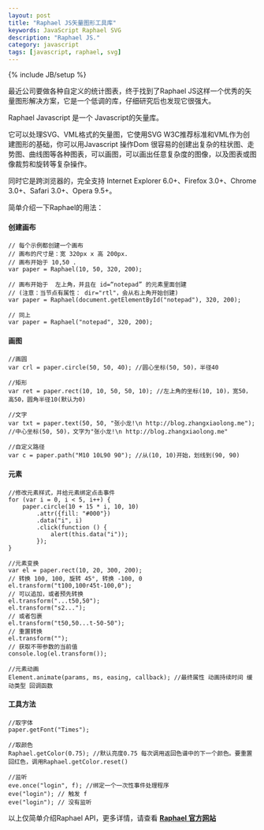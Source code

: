 ```yaml
---
layout: post
title: "Raphael JS矢量图形工具库"
keywords: JavaScript Raphael SVG
description: "Raphael JS."
category: javascript
tags: [javascript, raphael, svg]
---
```

{% include JB/setup %}

最近公司要做各种自定义的统计图表，终于找到了Raphael JS这样一个优秀的矢量图形解决方案，它是一个低调的库，仔细研究后也发现它很强大。

Raphael Javascript 是一个 Javascript的矢量库。

它可以处理SVG、VML格式的矢量图，它使用SVG W3C推荐标准和VML作为创建图形的基础，你可以用Javascript 操作Dom 很容易的创建出复杂的柱状图、走势图、曲线图等各种图表，可以画图，可以画出任意复杂度的图像，以及图表或图像裁剪和旋转等复杂操作。

同时它是跨浏览器的，完全支持 Internet Explorer 6.0+、Firefox 3.0+、Chrome 3.0+、Safari 3.0+、Opera 9.5+。

<!-- more -->

简单介绍一下Raphael的用法：

#### 创建画布

```
// 每个示例都创建一个画布
// 画布的尺寸是：宽 320px x 高 200px.
// 画布开始于 10,50 .
var paper = Raphael(10, 50, 320, 200);

// 画布开始于  左上角，并且在 id=“notepad” 的元素里面创建
// (注意：当节点有属性： dir="rtl"，会从右上角开始创建)
var paper = Raphael(document.getElementById("notepad"), 320, 200);

// 同上
var paper = Raphael("notepad", 320, 200);
```

#### 画图

```
//画圆 
var crl = paper.circle(50, 50, 40); //圆心坐标(50, 50)，半径40

//矩形
var ret = paper.rect(10, 10, 50, 50, 10); //左上角的坐标(10, 10)，宽50，高50，圆角半径10(默认为0)

//文字
var txt = paper.text(50, 50, "张小龙!\n http://blog.zhangxiaolong.me"); //中心坐标(50, 50)，文字为"张小龙!\n http://blog.zhangxiaolong.me"

//自定义路径
var c = paper.path("M10 10L90 90"); //从(10, 10)开始，划线到(90, 90)
```

#### 元素

```
//修改元素样式，并给元素绑定点击事件
for (var i = 0, i < 5, i++) {
    paper.circle(10 + 15 * i, 10, 10)
        .attr({fill: "#000"})
        .data("i", i)
        .click(function () {
            alert(this.data("i"));
        });
}

//元素变换
var el = paper.rect(10, 20, 300, 200);
// 转换 100, 100, 旋转 45°, 转换 -100, 0
el.transform("t100,100r45t-100,0");
// 可以追加，或者预先转换
el.transform("...t50,50");
el.transform("s2...");
// 或者包裹
el.transform("t50,50...t-50-50");
// 重置转换
el.transform("");
// 获取不带参数的当前值
console.log(el.transform());

//元素动画
Element.animate(params, ms, easing, callback); //最终属性 动画持续时间 缓动类型 回调函数
```

#### 工具方法

```
//取字体
paper.getFont("Times");

//取颜色
Raphael.getColor(0.75); //默认亮度0.75 每次调用返回色谱中的下一个颜色。要重置回红色，调用Raphael.getColor.reset()

//监听
eve.once("login", f); //绑定一个一次性事件处理程序
eve("login"); // 触发 f
eve("login"); // 没有监听
```

以上仅简单介绍Raphael API，更多详情，请查看 **[Raphael 官方网站](http://raphaeljs.com/)**







